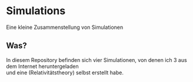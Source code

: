 # Simulations
Eine kleine Zusammenstellung von Simulationen  
## Was?
In diesem Repository befinden sich vier Simulationen, von denen ich 3 aus dem Internet heruntergeladen  
und eine (Relativitätstheory) selbst erstellt habe.
